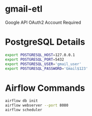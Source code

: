 # gmail-etl
Google API OAuth2 Account Required


# PostgreSQL Details
```bash
export POSTGRESQL_HOST=127.0.0.1
export POSTGRESQL_PORT=5432
export POSTGRESQL_USER='gmail_user'
export POSTGRESQL_PASSWORD='Gmail$123'
```


# Airflow Commands
```bash
airflow db init
airflow webserver --port 8080
airflow scheduler
```